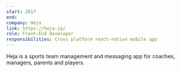 ```yaml
---
start: 2017
end:
company: Heja
link: https://heja.io/
role: Front-End Developer
responsibilities: Cross platform react-native mobile app
---
```


Heja is a sports team management and messaging app for coaches, managers, parents and players.
